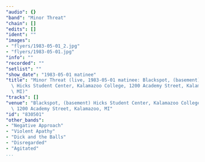 ```yaml
---
"audio": {}
"band": "Minor Threat"
"chain": []
"edits": []
"ident": ""
"images":
- "flyers/1983-05-01_2.jpg"
- "flyers/1983-05-01.jpg"
"info": ""
"recorded": ""
"setlist": ""
"show_date": "1983-05-01 matinee"
"title": "Minor Threat (live, 1983-05-01 matinee: Blackspot, (basement)\
  \ Hicks Student Center, Kalamazoo College, 1200 Academy Street, Kalamazoo,\
  \ MI)"
"tracks": []
"venue": "Blackspot, (basement) Hicks Student Center, Kalamazoo College,\
  \ 1200 Academy Street, Kalamazoo, MI"
"id": "830501"
"other_bands":
- "Negative Approach"
- "Violent Apathy"
- "Dick and the Balls"
- "Disregarded"
- "Agitated"
...
```

